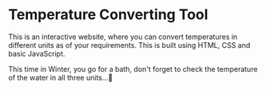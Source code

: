 # Temperature Converting Tool
This is an interactive website, where you can convert temperatures in different units as of your requirements. This is built using HTML, CSS and basic JavaScript.

This time in Winter, you go for a bath, don't forget to check the temperature of the water in all three units...🥶
